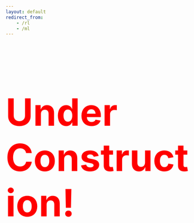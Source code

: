 ```yaml
---
layout: default
redirect_from:
    - /rl
    - /ml
---
```


<div class="container">
<h1 style="font-size: 100px;color:red;">Under Construction!</h1>
</div>